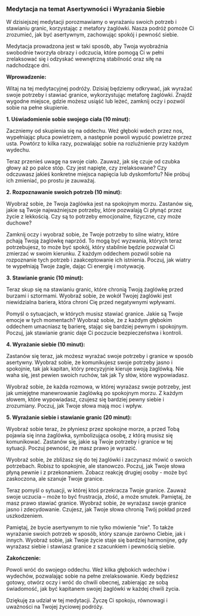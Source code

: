 
### Medytacja na temat Asertywności i Wyrażania Siebie

W dzisiejszej medytacji porozmawiamy o wyrażaniu swoich potrzeb i stawianiu granic, korzystając z metafory żaglówki. Nasza podróż pomoże Ci zrozumieć, jak być asertywnym, zachowując spokój i pewność siebie.

Medytacja prowadzona jest w taki sposób, aby Twoja wyobraźnia swobodnie tworzyła obrazy i odczucia, które pomogą Ci w pełni zrelaksować się i odzyskać wewnętrzną stabilność oraz siłę na nadchodzące dni.

**Wprowadzenie:**

Witaj na tej medytacyjnej podróży. Dzisiaj będziemy odkrywać, jak wyrażać swoje potrzeby i stawiać granice, wykorzystując metaforę żaglówki. Znajdź wygodne miejsce, gdzie możesz usiąść lub leżeć, zamknij oczy i pozwól sobie na pełne skupienie.

**1. Uświadomienie sobie swojego ciała (10 minut):**

Zaczniemy od skupienia się na oddechu. Weź głęboki wdech przez nos, wypełniając płuca powietrzem, a następnie powoli wypuść powietrze przez usta. Powtórz to kilka razy, pozwalając sobie na rozluźnienie przy każdym wydechu.

Teraz przenieś uwagę na swoje ciało. Zauważ, jak się czuje od czubka głowy aż po palce stóp. Czy jest napięte, czy zrelaksowane? Czy odczuwasz jakieś konkretne miejsca napięcia lub dyskomfortu? Nie próbuj ich zmieniać, po prostu je zauważaj.

**2. Rozpoznawanie swoich potrzeb (10 minut):**

Wyobraź sobie, że Twoja żaglówka jest na spokojnym morzu. Zastanów się, jakie są Twoje najważniejsze potrzeby, które pozwalają Ci płynąć przez życie z lekkością. Czy są to potrzeby emocjonalne, fizyczne, czy może duchowe?

Zamknij oczy i wyobraź sobie, że Twoje potrzeby to silne wiatry, które pchają Twoją żaglówkę naprzód. To mogą być wyzwania, których teraz potrzebujesz, to może być spokój, który stabilnie będzie pozwalał Ci zmierzać w swoim kierunku. Z każdym oddechem pozwól sobie na rozpoznanie tych potrzeb i zaakceptowanie ich istnienia. Poczuj, jak wiatry te wypełniają Twoje żagle, dając Ci energię i motywację.

**3. Stawianie granic (10 minut):**

Teraz skup się na stawianiu granic, które chronią Twoją żaglówkę przed burzami i sztormami. Wyobraź sobie, że wokół Twojej żaglówki jest niewidzialna bariera, która chroni Cię przed negatywnymi wpływami.

Pomyśl o sytuacjach, w których musisz stawiać granice. Jakie są Twoje emocje w tych momentach? Wyobraź sobie, że z każdym głębokim oddechem umacniasz tę barierę, stając się bardziej pewnym i spokojnym. Poczuj, jak stawianie granic daje Ci poczucie bezpieczeństwa i kontroli.

**4. Wyrażanie siebie (10 minut):**

Zastanów się teraz, jak możesz wyrażać swoje potrzeby i granice w sposób asertywny. Wyobraź sobie, że komunikujesz swoje potrzeby jasno i spokojnie, tak jak kapitan, który precyzyjnie kieruje swoją żaglówką. Nie waha się, jest pewien swoich ruchów, tak jak Ty słów, które wypowiadasz.

Wyobraź sobie, że każda rozmowa, w której wyrażasz swoje potrzeby, jest jak umiejętne manewrowanie żaglówką po spokojnym morzu. Z każdym słowem, które wypowiadasz, czujesz się bardziej pewny siebie i zrozumiany. Poczuj, jak Twoje słowa mają moc i wpływ.

**5. Wyrażanie siebie i stawianie granic (20 minut):**

Wyobraź sobie teraz, że płyniesz przez spokojne morze, a przed Tobą pojawia się inna żaglówka, symbolizująca osobę, z którą musisz się komunikować. Zastanów się, jakie są Twoje potrzeby i granice w tej sytuacji. Poczuj pewność, że masz prawo je wyrazić.

Wyobraź sobie, że zbliżasz się do tej żaglówki i zaczynasz mówić o swoich potrzebach. Robisz to spokojnie, ale stanowczo. Poczuj, jak Twoje słowa płyną pewnie i z przekonaniem. Zobacz reakcję drugiej osoby - może być zaskoczona, ale szanuje Twoje granice.

Teraz pomyśl o sytuacji, w której ktoś przekracza Twoje granice. Zauważ swoje uczucia – może to być frustracja, złość, a może smutek. Pamiętaj, że masz prawo stawiać granice. Wyobraź sobie, że wyrażasz swoje granice jasno i zdecydowanie. Czujesz, jak Twoje słowa chronią Twój pokład przed uszkodzeniem.

Pamiętaj, że bycie asertywnym to nie tylko mówienie "nie". To także wyrażanie swoich potrzeb w sposób, który szanuje zarówno Ciebie, jak i innych. Wyobraź sobie, jak Twoje życie staje się bardziej harmonijne, gdy wyrażasz siebie i stawiasz granice z szacunkiem i pewnością siebie.

**Zakończenie:**

Powoli wróć do swojego oddechu. Weź kilka głębokich wdechów i wydechów, pozwalając sobie na pełne zrelaksowanie. Kiedy będziesz gotowy, otwórz oczy i wróć do chwili obecnej, zabierając ze sobą świadomość, jak być kapitanem swojej żaglówki w każdej chwili życia.

Dziękuję za udział w tej medytacji. Życzę Ci spokoju, równowagi i uważności na Twojej życiowej podróży.